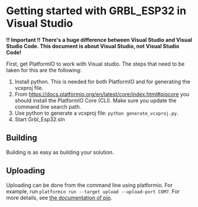 # Getting started with GRBL_ESP32 in Visual Studio

**!! Important !! There's a huge difference between Visual Studio and 
Visual Studio Code. This document is about Visual Studio, not Visual 
Studio Code!**

First, get PlatformIO to work with Visual studio. The steps that 
need to be taken for this are the following:

1. Install python. This is needed for both PlatformIO and for generating 
   the vcxproj file.
2. From https://docs.platformio.org/en/latest/core/index.html#piocore
   you should install the PlatformIO Core (CLI). Make sure you update 
   the command line search path.
3. Use python to generate a vcxproj file: `python generate_vcxproj.py`.
4. Start Grbl_Esp32.sln

## Building

Building is as easy as building your solution.

## Uploading

Uploading can be done from the command line using platformio. For 
example, run `platformio run --target upload --upload-port COM7`.
For more details, see [the documentation of pio](https://dokk.org/documentation/platformio/v3.6.1/platforms/espressif32/).

